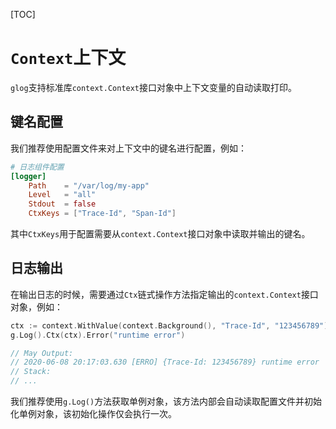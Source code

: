 [TOC]

# `Context`上下文

`glog`支持标准库`context.Context`接口对象中上下文变量的自动读取打印。

## 键名配置

我们推荐使用配置文件来对上下文中的键名进行配置，例如：

```toml
# 日志组件配置
[logger]
    Path    = "/var/log/my-app"
    Level   = "all"
    Stdout  = false
    CtxKeys = ["Trace-Id", "Span-Id"]
```
其中`CtxKeys`用于配置需要从`context.Context`接口对象中读取并输出的键名。

## 日志输出

在输出日志的时候，需要通过`Ctx`链式操作方法指定输出的`context.Context`接口对象，例如：
```go
ctx := context.WithValue(context.Background(), "Trace-Id", "123456789")
g.Log().Ctx(ctx).Error("runtime error")

// May Output:
// 2020-06-08 20:17:03.630 [ERRO] {Trace-Id: 123456789} runtime error
// Stack:
// ...
```
我们推荐使用`g.Log()`方法获取单例对象，该方法内部会自动读取配置文件并初始化单例对象，该初始化操作仅会执行一次。



